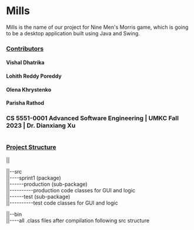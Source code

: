 # Mills
Mills is the name of our project for Nine Men's Morris game, which is going to be a desktop application built using Java and Swing.  


### <u>Contributors</u>
#### Vishal Dhatrika
#### Lohith Reddy Poreddy
#### Olena Khrystenko
#### Parisha Rathod


### CS 5551-0001 Advanced Software Engineering | UMKC Fall 2023 | Dr. Dianxiang Xu
  
#
#
#

### <u>Project Structure</u>

||  

||--src  
||----sprint1 (package)  
||------production (sub-package)  
||----------production code classes for GUI and logic  
||------test (sub-package)  
||----------test code classes for GUI and logic 


||--bin    
||----all .class files after compilation following  src structure

